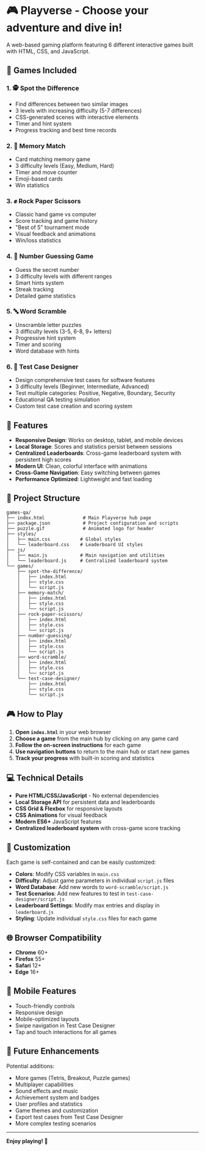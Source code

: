 # 🎮 Playverse - Choose your adventure and dive in!

A web-based gaming platform featuring 6 different interactive games built with HTML, CSS, and JavaScript.

## 🎯 Games Included

### 1. 🕵️ Spot the Difference
- Find differences between two similar images
- 3 levels with increasing difficulty (5-7 differences)
- CSS-generated scenes with interactive elements
- Timer and hint system
- Progress tracking and best time records

### 2. 🎴 Memory Match
- Card matching memory game
- 3 difficulty levels (Easy, Medium, Hard)
- Timer and move counter
- Emoji-based cards
- Win statistics

### 3. ✊ Rock Paper Scissors
- Classic hand game vs computer
- Score tracking and game history
- "Best of 5" tournament mode
- Visual feedback and animations
- Win/loss statistics

### 4. 🎯 Number Guessing Game
- Guess the secret number
- 3 difficulty levels with different ranges
- Smart hints system
- Streak tracking
- Detailed game statistics

### 5. 🔤 Word Scramble
- Unscramble letter puzzles
- 3 difficulty levels (3-5, 6-8, 9+ letters)
- Progressive hint system
- Timer and scoring
- Word database with hints

### 6. 🧪 Test Case Designer
- Design comprehensive test cases for software features
- 3 difficulty levels (Beginner, Intermediate, Advanced)
- Test multiple categories: Positive, Negative, Boundary, Security
- Educational QA testing simulation
- Custom test case creation and scoring system

## 🚀 Features

- **Responsive Design**: Works on desktop, tablet, and mobile devices
- **Local Storage**: Scores and statistics persist between sessions
- **Centralized Leaderboards**: Cross-game leaderboard system with persistent high scores
- **Modern UI**: Clean, colorful interface with animations
- **Cross-Game Navigation**: Easy switching between games
- **Performance Optimized**: Lightweight and fast loading

## 📁 Project Structure

```
games-qa/
├── index.html              # Main Playverse hub page
├── package.json            # Project configuration and scripts
├── puzzle.gif              # Animated logo for header
├── styles/
│   ├── main.css           # Global styles
│   └── leaderboard.css    # Leaderboard UI styles
├── js/
│   ├── main.js            # Main navigation and utilities
│   └── leaderboard.js     # Centralized leaderboard system
└── games/
    ├── spot-the-difference/
    │   ├── index.html
    │   ├── style.css
    │   └── script.js
    ├── memory-match/
    │   ├── index.html
    │   ├── style.css
    │   └── script.js
    ├── rock-paper-scissors/
    │   ├── index.html
    │   ├── style.css
    │   └── script.js
    ├── number-guessing/
    │   ├── index.html
    │   ├── style.css
    │   └── script.js
    ├── word-scramble/
    │   ├── index.html
    │   ├── style.css
    │   └── script.js
    └── test-case-designer/
        ├── index.html
        ├── style.css
        └── script.js
```

## 🎮 How to Play

1. **Open `index.html`** in your web browser
2. **Choose a game** from the main hub by clicking on any game card
3. **Follow the on-screen instructions** for each game
4. **Use navigation buttons** to return to the main hub or start new games
5. **Track your progress** with built-in scoring and statistics

## 💻 Technical Details

- **Pure HTML/CSS/JavaScript** - No external dependencies
- **Local Storage API** for persistent data and leaderboards
- **CSS Grid & Flexbox** for responsive layouts
- **CSS Animations** for visual feedback
- **Modern ES6+** JavaScript features
- **Centralized leaderboard system** with cross-game score tracking

## 🎨 Customization

Each game is self-contained and can be easily customized:

- **Colors**: Modify CSS variables in `main.css`
- **Difficulty**: Adjust game parameters in individual `script.js` files
- **Word Database**: Add new words to `word-scramble/script.js`
- **Test Scenarios**: Add new features to test in `test-case-designer/script.js`
- **Leaderboard Settings**: Modify max entries and display in `leaderboard.js`
- **Styling**: Update individual `style.css` files for each game

## 🌐 Browser Compatibility

- **Chrome** 60+
- **Firefox** 55+
- **Safari** 12+
- **Edge** 16+

## 📱 Mobile Features

- Touch-friendly controls
- Responsive design
- Mobile-optimized layouts
- Swipe navigation in Test Case Designer
- Tap and touch interactions for all games

## 🎯 Future Enhancements

Potential additions:
- More games (Tetris, Breakout, Puzzle games)
- Multiplayer capabilities
- Sound effects and music
- Achievement system and badges
- User profiles and statistics
- Game themes and customization
- Export test cases from Test Case Designer
- More complex testing scenarios

---

**Enjoy playing! 🎉**